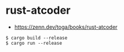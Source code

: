 # rust-atcoder

- https://zenn.dev/toga/books/rust-atcoder

```
$ cargo build --release
$ cargo run --release
```
